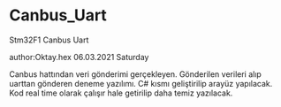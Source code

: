 # Canbus_Uart
Stm32F1 Canbus Uart 


author:Oktay.hex
06.03.2021 Saturday 


Canbus hattından veri gönderimi gerçekleyen. Gönderilen verileri alıp uarttan gönderen deneme yazılımı.
C# kısmı geliştirilip arayüz yapılacak.
Kod real time olarak çalışır hale getirilip daha temiz yazılacak.
